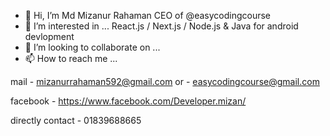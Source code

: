 - 👋 Hi, I’m Md Mizanur Rahaman CEO of @easycodingcourse
- 👀 I’m interested in ...  React.js / Next.js / Node.js & Java for android devlopment
- 💞️ I’m looking to collaborate on ...
- 📫 How to reach me ...

mail - mizanurrahaman592@gmail.com
or - easycodingcourse@gmail.com

facebook - https://www.facebook.com/Developer.mizan/

directly contact - 01839688665 

<!---
easycodingcourse/easycodingcourse is a ✨ special ✨ repository because its `README.md` (this file) appears on your GitHub profile.
You can click the Preview link to take a look at your changes.
--->

